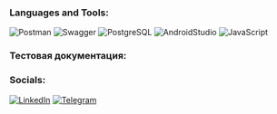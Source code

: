 ### Languages and Tools:
![Postman](https://img.shields.io/badge/-Postman-090909?style=for-the-badge&logo=Postman&logoColor=FF6C37)
![Swagger](https://img.shields.io/badge/-Swagger-090909?style=for-the-badge&logo=Swagger&logoColor=85EA2D)
![PostgreSQL](https://img.shields.io/badge/-PostgreSQL-090909?style=for-the-badge&logo=PostgreSQL&logoColor=4169E1)
![AndroidStudio](https://img.shields.io/badge/-AndroidStudio-090909?style=for-the-badge&logo=AndroidStudio&logoColor=3DDC84)
![JavaScript](https://img.shields.io/badge/-JavaScript-090909?style=for-the-badge&logo=JavaScript&logoColor=E9D54D)

### Тестовая документация:

### Socials:
[![LinkedIn](https://img.shields.io/badge/-LinkedIn-090909?style=for-the-badge&logo=linkedin&logoColor=007BB6)](https://www.linkedin.com/in/эдгар-рахматуллин-0537aa263/)
[![Telegram](https://img.shields.io/badge/-Telegram-090909?style=for-the-badge&logo=telegram&logoColor=27A0D9)](https://t.me/edgar_QA_engineer)
